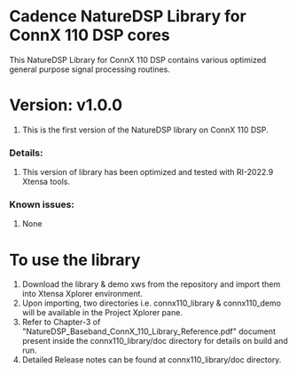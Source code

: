 # Cadence NatureDSP Library for ConnX 110 DSP cores

<p>This NatureDSP Library for ConnX 110 DSP contains various optimized general purpose signal processing routines.</p>

<h1> Version: v1.0.0 </h1>
<p> 
<ol><li>This is the first version of the NatureDSP library on ConnX 110 DSP.</li>
</ol></p> 
 <h3> Details:</h3>
       <p>
       <ol>
      <li>This version of library has been optimized and tested with RI-2022.9 Xtensa tools.</li>
      </ol>
      </p>
<h3> Known issues:</h3>
     <p>
     <ol>
    <li> None</li>
     </ol>
     </p>



<h1>To use the library </h1>
<p>
<ol>
<li>Download the library & demo xws from the repository and import them into Xtensa Xplorer environment.</li>
<li>Upon importing, two directories i.e. connx110_library & connx110_demo  will be available in the Project Xplorer pane.</li>
<li>Refer to Chapter-3 of "NatureDSP_Baseband_ConnX_110_Library_Reference.pdf" document present inside the connx110_library/doc directory for details on build and run.</li>
<li>Detailed Release notes can be found at connx110_library/doc directory.</li>
</ol>
</p>

